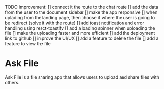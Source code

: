 

TODO improvement:
[] connect it the route to the chat route
[] add the data from the user to the document sidebar
[] make the app responsive
[] when uplading from the landing page, then choose if where the user is going to be redirect (solve it with the route)
[] add toast notification and error handling using react-toastify
[] add a loading spinner when uploading the file
[] make the uploading faster and more efficient
[] add the deployment link to github
[] improve the UI/UX
[] add a feature to delete the file
[] add a feature to view the file


# Ask File

Ask File is a file sharing app that allows users to upload and share files with others.
